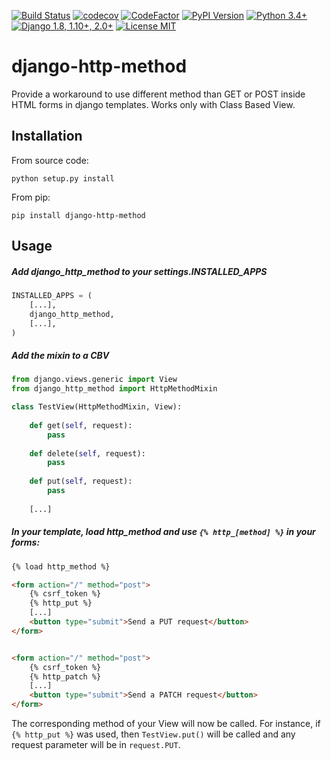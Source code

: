 [![Build Status](https://travis-ci.org/qcoumes/django-http-method.svg?branch=master)](https://travis-ci.org/qcoumes/django-http-method)
[![codecov](https://codecov.io/gh/qcoumes/django-http-method/branch/master/graph/badge.svg)](https://codecov.io/gh/qcoumes/django-http-method)
[![CodeFactor](https://www.codefactor.io/repository/github/qcoumes/django-http-method/badge)](https://www.codefactor.io/repository/github/qcoumes/django-http-method)
[![PyPI Version](https://badge.fury.io/py/django-http-method.svg)](https://badge.fury.io/py/django-http-method)
[![Python 3.4+](https://img.shields.io/badge/python-3.4+-brightgreen.svg)](#)
[![Django 1.8, 1.10+, 2.0+](https://img.shields.io/badge/django-1.8%2C%201.10+%2C%20%202.0+-brightgreen.svg)](#)
[![License MIT](https://img.shields.io/badge/license-MIT-brightgreen.svg)](https://github.com/qcoumes/django-http-method/blob/master/LICENSE)

# django-http-method
Provide a workaround to use different method than GET or POST inside HTML forms in django templates. Works only with Class Based View.

## Installation
From source code:

    python setup.py install

From pip:

    pip install django-http-method

## Usage

##### Add *django_http_method* to your settings.INSTALLED_APPS

```python
INSTALLED_APPS = (
    [...],
    django_http_method,
    [...],
)
```

##### Add the mixin to a CBV

```python
from django.views.generic import View
from django_http_method import HttpMethodMixin

class TestView(HttpMethodMixin, View):
	
	def get(self, request):
		pass
	
	def delete(self, request):
		pass
	
	def put(self, request):
		pass
	
	[...]
```

##### In your template, load *http_method* and use `{% http_[method] %}` in your forms:
```html
{% load http_method %}

<form action="/" method="post">
    {% csrf_token %}
    {% http_put %}
    [...]
    <button type="submit">Send a PUT request</button>
</form>


<form action="/" method="post">
    {% csrf_token %}
    {% http_patch %}
    [...]
    <button type="submit">Send a PATCH request</button>
</form>
```

The corresponding method of your View will now be called. For instance, if `{% http_put %}` was used, then `TestView.put()` will be called and any request parameter will be in `request.PUT`.
